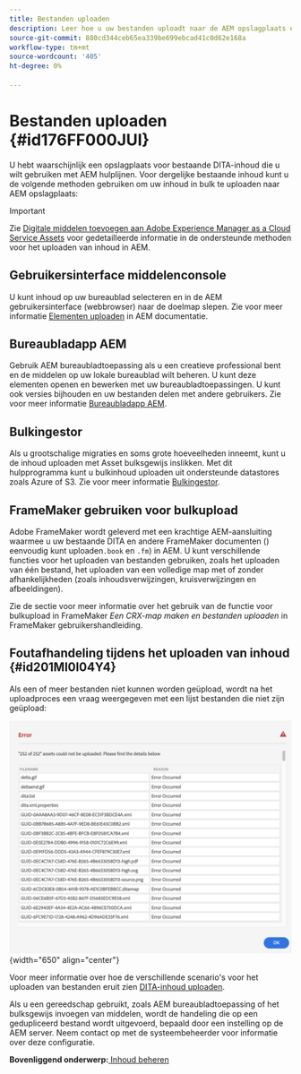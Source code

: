 ```yaml
---
title: Bestanden uploaden
description: Leer hoe u uw bestanden uploadt naar de AEM opslagplaats en fouten verwerkt. De middelen van de console van kennis gebruikersinterface, AEM Desktop app, activa bulkingestor, en gebruiken FrameMaker voor bulkupload.
source-git-commit: 880cd344ceb65ea339be699ebcad41c0d62e168a
workflow-type: tm+mt
source-wordcount: '405'
ht-degree: 0%

---
```


# Bestanden uploaden {#id176FF000JUI}

U hebt waarschijnlijk een opslagplaats voor bestaande DITA-inhoud die u wilt gebruiken met AEM hulplijnen. Voor dergelijke bestaande inhoud kunt u de volgende methoden gebruiken om uw inhoud in bulk te uploaden naar AEM opslagplaats:

>[!IMPORTANT]
>
> Zie [Digitale middelen toevoegen aan Adobe Experience Manager as a Cloud Service Assets](https://experienceleague.adobe.com/docs/experience-manager-cloud-service/assets/manage/add-assets.html) voor gedetailleerde informatie in de ondersteunde methoden voor het uploaden van inhoud in AEM.

## Gebruikersinterface middelenconsole

U kunt inhoud op uw bureaublad selecteren en in de AEM gebruikersinterface \(webbrowser\) naar de doelmap slepen. Zie voor meer informatie [Elementen uploaden](https://experienceleague.adobe.com/docs/experience-manager-cloud-service/assets/manage/add-assets.html#upload-assets) in AEM documentatie.

## Bureaubladapp AEM

Gebruik AEM bureaubladtoepassing als u een creatieve professional bent en de middelen op uw lokale bureaublad wilt beheren. U kunt deze elementen openen en bewerken met uw bureaubladtoepassingen. U kunt ook versies bijhouden en uw bestanden delen met andere gebruikers. Zie voor meer informatie [Bureaubladapp AEM](https://experienceleague.adobe.com/docs/experience-manager-desktop-app/using/using.html).

## Bulkingestor

Als u grootschalige migraties en soms grote hoeveelheden inneemt, kunt u de inhoud uploaden met Asset bulksgewijs inslikken. Met dit hulpprogramma kunt u bulkinhoud uploaden uit ondersteunde datastores zoals Azure of S3. Zie voor meer informatie [Bulkingestor](https://experienceleague.adobe.com/docs/experience-manager-cloud-service/assets/manage/add-assets.html?lang=en#asset-bulk-ingestor).

## FrameMaker gebruiken voor bulkupload

Adobe FrameMaker wordt geleverd met een krachtige AEM-aansluiting waarmee u uw bestaande DITA en andere FrameMaker documenten \() eenvoudig kunt uploaden`.book` en `.fm`\) in AEM. U kunt verschillende functies voor het uploaden van bestanden gebruiken, zoals het uploaden van één bestand, het uploaden van een volledige map met of zonder afhankelijkheden \(zoals inhoudsverwijzingen, kruisverwijzingen en afbeeldingen\).

Zie de sectie voor meer informatie over het gebruik van de functie voor bulkupload in FrameMaker *Een CRX-map maken en bestanden uploaden* in FrameMaker gebruikershandleiding.

## Foutafhandeling tijdens het uploaden van inhoud {#id201MI0I04Y4}

Als een of meer bestanden niet kunnen worden geüpload, wordt na het uploadproces een vraag weergegeven met een lijst bestanden die niet zijn geüpload:

![](images/uuid-files-failed-to-upload_cs.png){width="650" align="center"}

Voor meer informatie over hoe de verschillende scenario&#39;s voor het uploaden van bestanden eruit zien [DITA-inhoud uploaden](authoring-file-management.md#).

Als u een gereedschap gebruikt, zoals AEM bureaubladtoepassing of het bulksgewijs invoegen van middelen, wordt de handeling die op een gedupliceerd bestand wordt uitgevoerd, bepaald door een instelling op de AEM server. Neem contact op met de systeembeheerder voor informatie over deze configuratie.

**Bovenliggend onderwerp:**[ Inhoud beheren](authoring.md)
